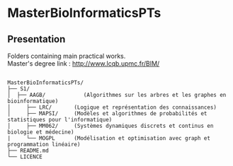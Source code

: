 # MasterBioInformaticsPTs

## Presentation

Folders containing main practical works.<br>
Master's degree link : http://www.lcqb.upmc.fr/BIM/

<pre><code>
MasterBioInformaticsPTs/
├── S1/
│  ├── AAGB/            (Algorithmes sur les arbres et les graphes en bioinformatique)
│     ├── LRC/ 	     (Logique et représentation des connaissances)   
│     ├── MAPSI/     (Modèles et algorithmes de probabilités et statistiques pour l'informatique)
│     ├── MM062/     (Systèmes dynamiques discrets et continus en biologie et médecine)
|     └── MOGPL      (Modélisation et optimisation avec graph et programmation linéaire)
├── README.md		          
└── LICENCE  
</pre></code>
